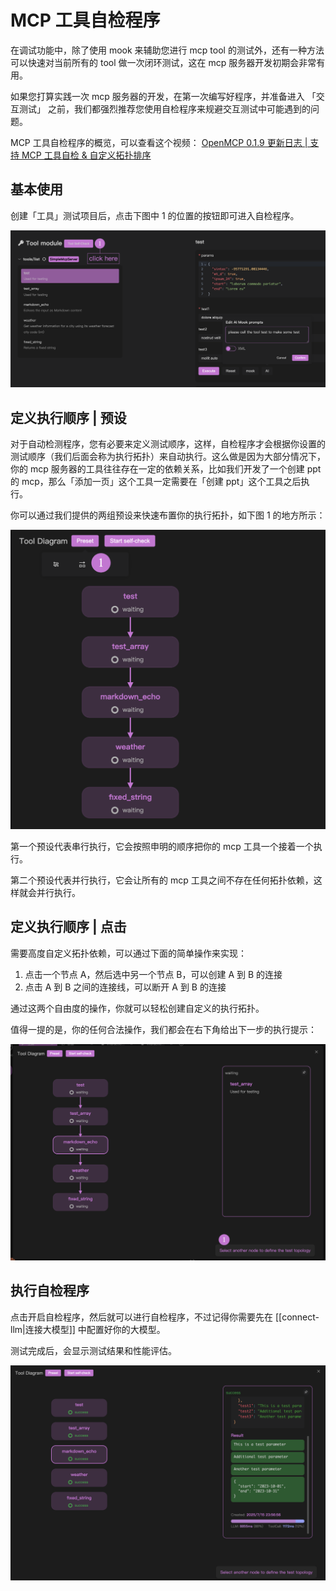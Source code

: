 # MCP 工具自检程序

在调试功能中，除了使用 mook 来辅助您进行 mcp tool 的测试外，还有一种方法可以快速对当前所有的 tool 做一次闭环测试，这在 mcp 服务器开发初期会非常有用。

如果您打算实践一次 mcp 服务器的开发，在第一次编写好程序，并准备进入 「交互测试」 之前，我们都强烈推荐您使用自检程序来规避交互测试中可能遇到的问题。

MCP 工具自检程序的概览，可以查看这个视频： [OpenMCP 0.1.9 更新日志 | 支持 MCP 工具自检 & 自定义拓扑排序](https://www.bilibili.com/video/BV1YpGHzcEs4/?spm_id_from=333.1387.homepage.video_card.click&vd_source=3f248073d6ebdb61308992901b606f24)

## 基本使用

创建「工具」测试项目后，点击下图中 1 的位置的按钮即可进入自检程序。

![](./images/click-self-check.png)

## 定义执行顺序 | 预设

对于自动检测程序，您有必要来定义测试顺序，这样，自检程序才会根据你设置的测试顺序（我们后面会称为执行拓扑）来自动执行。这么做是因为大部分情况下，你的 mcp 服务器的工具往往存在一定的依赖关系，比如我们开发了一个创建 ppt 的 mcp，那么「添加一页」这个工具一定需要在「创建 ppt」这个工具之后执行。

你可以通过我们提供的两组预设来快速布置你的执行拓扑，如下图 1 的地方所示：

![](./images/preset-self-check.png)

第一个预设代表串行执行，它会按照申明的顺序把你的 mcp 工具一个接着一个执行。

第二个预设代表并行执行，它会让所有的 mcp 工具之间不存在任何拓扑依赖，这样就会并行执行。

## 定义执行顺序 | 点击

需要高度自定义拓扑依赖，可以通过下面的简单操作来实现：

1. 点击一个节点 A，然后选中另一个节点 B，可以创建 A 到 B 的连接
2. 点击 A 到 B 之间的连接线，可以断开 A 到 B 的连接

通过这两个自由度的操作，你就可以轻松创建自定义的执行拓扑。

值得一提的是，你的任何合法操作，我们都会在右下角给出下一步的执行提示：

![](./images/self-define-self-check.png)

## 执行自检程序

点击开启自检程序，然后就可以进行自检程序，不过记得你需要先在 [[connect-llm|连接大模型]] 中配置好你的大模型。

测试完成后，会显示测试结果和性能评估。

![](./images/self-check-result.png)